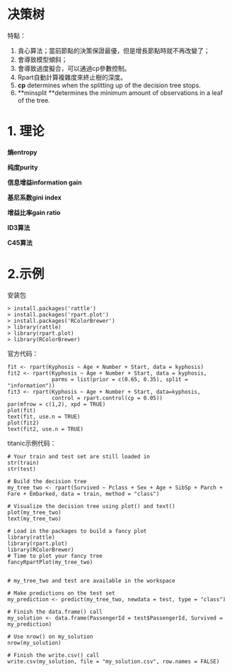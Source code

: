 # 决策树

特點：

1. 貪心算法；當前節點的決策保證最優，但是增長節點時就不再改變了；
2. 會導致模型傾斜；
3. 會導致過度擬合，可以通過cp參數控制。
4. Rpart自動計算複雜度來終止樹的深度。
5. **cp** determines when the splitting up of the decision tree stops.
6. **minsplit **determines the minimum amount of observations in a leaf of the tree.


# 1. 理论

**熵entropy**


**纯度purity**


**信息增益information gain**


**基尼系数gini index**

**增益比率gain ratio**

**ID3算法**

**C45算法**

# 2.示例

安装包
```
> install.packages('rattle')
> install.packages('rpart.plot')
> install.packages('RColorBrewer')
> library(rattle)
> library(rpart.plot)
> library(RColorBrewer)
```

官方代码：
```
fit <- rpart(Kyphosis ~ Age + Number + Start, data = kyphosis)
fit2 <- rpart(Kyphosis ~ Age + Number + Start, data = kyphosis,
              parms = list(prior = c(0.65, 0.35), split = "information"))
fit3 <- rpart(Kyphosis ~ Age + Number + Start, data=kyphosis,
              control = rpart.control(cp = 0.05))
par(mfrow = c(1,2), xpd = TRUE)
plot(fit)
text(fit, use.n = TRUE)
plot(fit2)
text(fit2, use.n = TRUE)
```

titanic示例代码：
```
# Your train and test set are still loaded in
str(train)
str(test)

# Build the decision tree
my_tree_two <- rpart(Survived ~ Pclass + Sex + Age + SibSp + Parch + Fare + Embarked, data = train, method = "class")

# Visualize the decision tree using plot() and text()
plot(my_tree_two)
text(my_tree_two)

# Load in the packages to build a fancy plot
library(rattle)
library(rpart.plot)
library(RColorBrewer)
# Time to plot your fancy tree
fancyRpartPlot(my_tree_two)


# my_tree_two and test are available in the workspace

# Make predictions on the test set
my_prediction <- predict(my_tree_two, newdata = test, type = "class")

# Finish the data.frame() call
my_solution <- data.frame(PassengerId = test$PassengerId, Survived = my_prediction)

# Use nrow() on my_solution
nrow(my_solution)

# Finish the write.csv() call
write.csv(my_solution, file = "my_solution.csv", row.names = FALSE)

```
